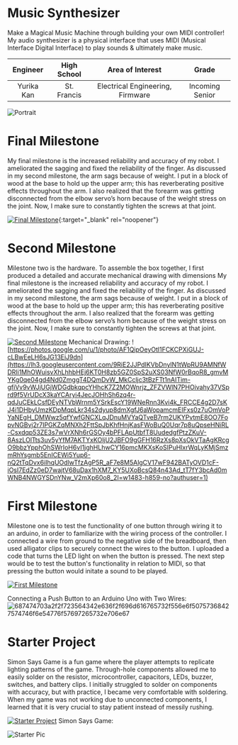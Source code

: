 ﻿# Music Synthesizer
Make a Magical Music Machine through building your own MIDI controller!                                                   
My audio synthesizer is a physical interface that uses MIDI (Musical Interface Digital Interface) to play sounds & ultimately make music.


| **Engineer** | **High School** | **Area of Interest** | **Grade** |
|:--:|:--:|:--:|:--:|
| Yurika Kan | St. Francis | Electrical Engineering, Firmware | Incoming Senior

![Portrait](https://lh3.googleusercontent.com/pw/AM-JKLXFJsof3TlFOFH19qa5XiXRCNvOHIMfaLcmiIO_4gCuEeKaMxhuagLaFP4-txvG7Y9cQ0Z9-gk90_JbTb9AIddhmjCikbisJLRQ7nHx4b_IBusnHUYArycwFEq2XgH0lS2mrBYpV5sWASqRsvoU2Kg=s1640-no?authuser=0)
  


# Final Milestone
My final milestone is the increased reliability and accuracy of my robot. I ameliorated the sagging and fixed the reliability of the finger. As discussed in my second milestone, the arm sags because of weight. I put in a block of wood at the base to hold up the upper arm; this has reverberating positive effects throughout the arm. I also realized that the forearm was getting disconnected from the elbow servo’s horn because of the weight stress on the joint. Now, I make sure to constantly tighten the screws at that joint. 

[![Final Milestone](https://res.cloudinary.com/marcomontalbano/image/upload/v1612573869/video_to_markdown/images/youtube--F7M7imOVGug-c05b58ac6eb4c4700831b2b3070cd403.jpg )](https://www.youtube.com/watch?v=F7M7imOVGug&feature=emb_logo "Final Milestone"){:target="_blank" rel="noopener"}

# Second Milestone
Milestone two is the hardware. To assemble the box together, I first produced a detailed and accurate mechanical drawing with dimensions  My final milestone is the increased reliability and accuracy of my robot. I ameliorated the sagging and fixed the reliability of the finger. As discussed in my second milestone, the arm sags because of weight. I put in a block of wood at the base to hold up the upper arm; this has reverberating positive effects throughout the arm. I also realized that the forearm was getting disconnected from the elbow servo’s horn because of the weight stress on the joint. Now, I make sure to constantly tighten the screws at that joint.

[![Second Milestone](https://lh3.googleusercontent.com/MyziV0EkRbm2lN1QHljtCxUDR-dIDKzZ3FhVUIhZocDHMNNNZQLmelK4u25GMyqYAuMABpADPvN-6g95Z_01uGk3YT1WaFItoLZ5Fke5ZPbZra7dhHE6lCHsZGZ9mX4FVO0HWYVXTUY_RnSJYcTh8TGojgzUYGFYwEhP_nZziYZ5_gIWlDutK0eXd0VVD24tgYYTtm90FBZE5KbDFxRZz3_110RvW119TatwS4_8ZxJZVOJ2FBizMBUAYK03NpPx2WI3QCW2JsEjiZ2dti9VobSAPg0iVswMgn_kOolNtAymYU7AbmF8B2dzlGlCx9qBBKXIHdt6FkBQZgf41NEdOfj4EgWiGSEpTYNhzlwRJP_-sFUt5kXXNQaQHbaBzilrl6NwZFiDwXsWqo5Isma8qwOTNt_lRYpsDB3v_YXHj1pCDOVBrr6tUHB_VkDpgSDBUY1sW_JGx70R-e6fc5X2m-gKVtGweg3gwQqu3zw2gyUJRvb6K7TM1eycnQefQ3McbZUw_jT6x6ORersDHHamv71nCLmk--NelK0htY2lqiEMakqkjIO1bRgACzP50yD3kkpt6UhtJx-B1CdPvML9z1AdjMVOqCpvsfDX1x3_EKWkAcpOBiY32rTYFmGTvy6rFkacWEjFG-1uoXh6CmEyeFcGbhUYv3PTJ4oXFuqF6aJoKlgCWEDtq6xUwGkWNGS8DPrY5Puder-1ZX58wYs5xw8Uy8LkBoscDe-pSIaEA_Wa45RaFpwHguDGXgshxdJXrxJL4eDwJd2jDB-mYw4sBbVrYNNNPsEnoi4=w2880-h1582-no?authuser=1)](https://www.youtube.com/watch?v=wraI4bNwx1E)
Mechanical Drawing:
![https://photos.google.com/u/1/photo/AF1QipOeyOtl1FCKCPXiGUJ-cLBwEeLH6sJG13EiJ9dn](https://lh3.googleusercontent.com/9RiE2JJPdIKVbDnylN1tWpRU9AMNfWDRli1MhOWuisvXhLhhbHEj6KT0H8zb5GZ0SpS2uXS03NfW0rBqoR8_gmvMYKg0qe04gd4Nd0ZmggT4DQmDvW_MkCcljc3tBzFTt1nAITim-gfiVv9vWJjUGjWDGdbkqpcYHhcK7Z2MOWnrjz_ZFZVWlN7PHOivahy37VSprd9f5VrUDcX3kaYCAryi4JecJOHhSh6zq4r-qdJuCEkLCsfDEyNTVbWrnm5YSrkEscY19WNeRnn3Kvi4k_FRCCE4g2D7sKJ4i1DHbyUmzKDpMqpLkr34s2dyup8dmXgfJ6aWopamcmEIFxs0z7uOmVoPYaNEgH_DMWwz5qfYwfGNCXLqJDnuMVYaQTveB7rm2UKYPvtmE8OO7FopvNGBvj2r7IPGKZqMNXh2FttSpJbKhfHnjKasFWoBuQ0Uqr7p8uQpseHNiRL-Csxdqp53ZE3s7wVrXNh6rGSOy4bPFLApUtbfT8UudedgfPtzZKuV-8AszLOlTts3uv5yYfM7AKTYxKOljU2JBFO9gGFH16RzXs8pXsOkVTaAgKRcgO9bbzYpphOhSWrIoH6vI1jghHLhwCY16pmcMKXsKoSIPuHlxrWqLyKMjSmzmRhYsgmb5EnICEWi5Yup6-nQ2tTqDvx6iIhqUOdlwTfzAgP5R_aF7e8M5AlgCV17wF942BATyOVD1cF-iOsI7EdZz0eD7wajtV68uDax1hXM7_KY5UXoBcsQ84n43Ad_tT7fY3bcAd0mWNB4NWGYSDnYNw_V2mXp60o8_2I=w1483-h859-no?authuser=1)


# First Milestone 
Milestone one is to test the functionality of one button through wiring it to an arduino, in order to familiarize with the wiring process of the controller. I connected a wire from ground to the negative side of the breadboard, then used alligator clips to securely connect the wires to the button. I uploaded a code that turns the LED light on when the button is pressed. The next step would be to test the button's functionality in relation to MIDI, so that pressing the button would initate a sound to be played. 

[![First Milestone](https://lh3.googleusercontent.com/MyziV0EkRbm2lN1QHljtCxUDR-dIDKzZ3FhVUIhZocDHMNNNZQLmelK4u25GMyqYAuMABpADPvN-6g95Z_01uGk3YT1WaFItoLZ5Fke5ZPbZra7dhHE6lCHsZGZ9mX4FVO0HWYVXTUY_RnSJYcTh8TGojgzUYGFYwEhP_nZziYZ5_gIWlDutK0eXd0VVD24tgYYTtm90FBZE5KbDFxRZz3_110RvW119TatwS4_8ZxJZVOJ2FBizMBUAYK03NpPx2WI3QCW2JsEjiZ2dti9VobSAPg0iVswMgn_kOolNtAymYU7AbmF8B2dzlGlCx9qBBKXIHdt6FkBQZgf41NEdOfj4EgWiGSEpTYNhzlwRJP_-sFUt5kXXNQaQHbaBzilrl6NwZFiDwXsWqo5Isma8qwOTNt_lRYpsDB3v_YXHj1pCDOVBrr6tUHB_VkDpgSDBUY1sW_JGx70R-e6fc5X2m-gKVtGweg3gwQqu3zw2gyUJRvb6K7TM1eycnQefQ3McbZUw_jT6x6ORersDHHamv71nCLmk--NelK0htY2lqiEMakqkjIO1bRgACzP50yD3kkpt6UhtJx-B1CdPvML9z1AdjMVOqCpvsfDX1x3_EKWkAcpOBiY32rTYFmGTvy6rFkacWEjFG-1uoXh6CmEyeFcGbhUYv3PTJ4oXFuqF6aJoKlgCWEDtq6xUwGkWNGS8DPrY5Puder-1ZX58wYs5xw8Uy8LkBoscDe-pSIaEA_Wa45RaFpwHguDGXgshxdJXrxJL4eDwJd2jDB-mYw4sBbVrYNNNPsEnoi4=w2880-h1582-no?authuser=1)](https://www.youtube.com/watch?v=xcev04r7U3c)


Connecting a Push Button to an Arduino Uno with Two Wires:
![687474703a2f2f723564342e636f2f696d616765732f556e6f50757368427574746f6e54776f57697265732e706e67](https://user-images.githubusercontent.com/107583678/176976764-577f580a-b063-4661-919e-fb15f3a44748.png)


# Starter Project
Simon Says Game is a fun game where the player attempts to replicate lighting patterns of the game. Through-hole components allowed me to easily solder on the resistor, microcontroller, capacitors, LEDs, buzzer, switches, and battery clips. I initially struggled to solder on components with accuracy, but with practice, I became very comfortable with soldering. When my game was not working due to unconnected components, I learned that it is very crucial to stay patient instead of messily rushing. 


[![Starter Project](https://i3.ytimg.com/vi/hb178l7bCHs/maxresdefault.jpg)](https://www.youtube.com/watch?v=hb178l7bCHs)
Simon Says Game:

![Starter Pic](https://cdn.sparkfun.com//assets/parts/5/1/5/0/SparkFun_Simon_Says_-_Through-Hole_Soldering_Kit-03.jpg)



